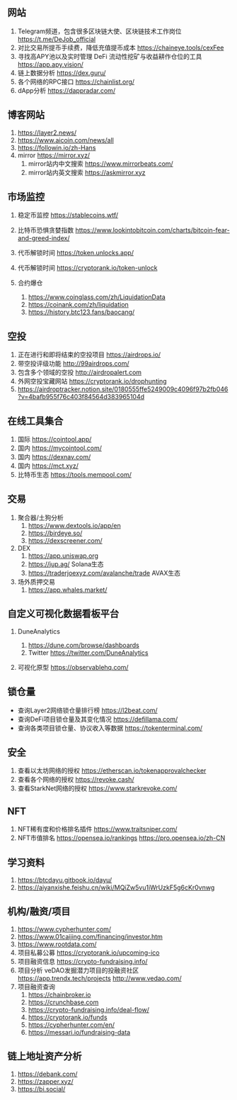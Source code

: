 ## 网站
1. Telegram频道，包含很多区块链大使、区块链技术工作岗位  https://t.me/DeJob_official
2. 对比交易所提币手续费，降低充值提币成本 https://chaineye.tools/cexFee
3. 寻找高APY池以及实时管理 DeFi 流动性挖矿与收益耕作仓位的工具 https://app.apy.vision/
4. 链上数据分析 https://dex.guru/
5. 各个网络的RPC接口 https://chainlist.org/
6. dApp分析 https://dappradar.com/

## 博客网站
1. https://layer2.news/
2. https://www.aicoin.com/news/all
3. https://followin.io/zh-Hans
4. mirror https://mirror.xyz/
   1. mirror站内中文搜索 https://www.mirrorbeats.com/
   2. mirror站内英文搜索 https://askmirror.xyz

## 市场监控
1. 稳定币监控  https://stablecoins.wtf/
2. 比特币恐惧贪婪指数 https://www.lookintobitcoin.com/charts/bitcoin-fear-and-greed-index/
3. 代币解锁时间 https://token.unlocks.app/
4. 代币解锁时间 https://cryptorank.io/token-unlock


5. 合约爆仓 
   1. https://www.coinglass.com/zh/LiquidationData
   2. https://coinank.com/zh/liquidation
   3. https://history.btc123.fans/baocang/


## 空投 
1. 正在进行和即将结束的空投项目 https://airdrops.io/
2. 带空投评级功能  http://99airdrops.com/
3. 包含多个领域的空投 http://airdropalert.com
4. 外网空投宝藏网站 https://cryptorank.io/drophunting
5. https://airdroptracker.notion.site/0180555ffe5249009c4096f97b2fb046?v=4bafb955f76c403f84564d383965104d

## 在线工具集合
   1. 国际 https://cointool.app/
   2. 国内 https://mycointool.com/
   3. 国内 https://dexnav.com/
   4. 国内 https://mct.xyz/
   5. 比特币生态 https://tools.mempool.com/

## 交易
1. 聚合器/土狗分析
   1. https://www.dextools.io/app/en
   2. https://birdeye.so/
   3. https://dexscreener.com/
2. DEX
   1. https://app.uniswap.org
   2. https://jup.ag/  Solana生态
   3. https://traderjoexyz.com/avalanche/trade AVAX生态
3. 场外质押交易
   1. https://app.whales.market/

## 自定义可视化数据看板平台
1. DuneAnalytics
   1. https://dune.com/browse/dashboards
   2. Twitter   https://twitter.com/DuneAnalytics

2. 可视化原型 https://observablehq.com/

## 锁仓量
- 查询Layer2网络锁仓量排行榜 https://l2beat.com/
- 查询DeFi项目锁仓量及其变化情况 https://defillama.com/
- 查询各类项目锁仓量、协议收入等数据 https://tokenterminal.com/

## 安全
1. 查看以太坊网络的授权 https://etherscan.io/tokenapprovalchecker
2. 查看各个网络的授权 https://revoke.cash/
3. 查看StarkNet网络的授权 https://www.starkrevoke.com/

## NFT
1. NFT稀有度和价格排名插件 https://www.traitsniper.com/
2. NFT市值排名 https://opensea.io/rankings   https://pro.opensea.io/zh-CN

## 学习资料
1. https://btcdayu.gitbook.io/dayu/
2. https://aiyanxishe.feishu.cn/wiki/MQiZw5vu1iWrUzkF5g6cKr0vnwg

## 机构/融资/项目
1. https://www.cypherhunter.com/
2. https://www.01caijing.com/financing/investor.htm
3. https://www.rootdata.com/
4. 项目私募公募 https://cryptorank.io/upcoming-ico
5. 项目融资信息 https://crypto-fundraising.info/
6. 项目分析 veDAO发掘潜力项目的投融资社区 https://app.trendx.tech/projects  http://www.vedao.com/
7. 项目融资查询 
   1. https://chainbroker.io
   2. https://crunchbase.com
   3. https://crypto-fundraising.info/deal-flow/
   4. https://cryptorank.io/funds
   5. https://cypherhunter.com/en/
   6. https://messari.io/fundraising-data

## 链上地址资产分析
1. https://debank.com/
2. https://zapper.xyz/
3. https://bi.social/

